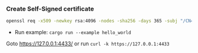 ### Create Self-Signed certificate

```bash
openssl req -x509 -newkey rsa:4096 -nodes -sha256 -days 365 -subj "/CN=localhost" -keyout key.pem -out cert.pem
```

- Run example: `cargo run --example hello_world`

Goto https://127.0.0.1:4433/ or run `curl -k https://127.0.0.1:4433`